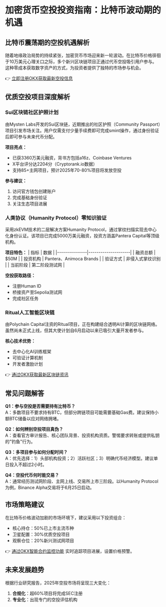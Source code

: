 # 加密货币空投投资指南：比特币波动期的机遇

## 比特币震荡期的空投机遇解析

随着地缘政治局势的持续紧张，加密货币市场迎来新一轮波动。在比特币价格徘徊于10万美元心理关口之际，多个新兴区块链项目正通过代币空投吸引用户参与。这种零成本获取数字资产的方式，为投资者提供了独特的市场参与机会。

👉 [立即注册OKX获取最新空投信息](https://bit.ly/okx_welcome)

## 优质空投项目深度解析

### Sui区块链社区护照计划

由Mysten Labs开发的Sui区块链，近期推出的社区护照（Community Passport）项目引发市场关注。用户仅需支付少量手续费即可完成smint操作，通过身份验证后即可参与未来代币分配。

**项目亮点：**
- 已获3360万美元融资，背书方包括a16z、Coinbase Ventures
- X平台评分达2204分（Cryptorank.io数据）
- 支持85+主网项目，预计2025年70-80%项目将发放空投

**参与建议：**
1. 访问官方钱包创建账户
2. 完成基础身份验证
3. 关注生态项目进展

### 人类协议（Humanity Protocol）零知识验证

采用zkEVM技术的二层解决方案Humanity Protocol，通过掌纹扫描实现去中心化身份认证。该项目已完成5000万美元融资，投资方涵盖Pantera Capital等顶级机构。

**项目特色：**
| 指标          | 数据                |
|---------------|---------------------|
| 融资总额      | $50M                |
| 投资机构      | Pantera、Animoca Brands |
| 验证方式      | 非侵入式掌纹识别    |
| 当前阶段      | 第二阶段测试网      |

**空投获取路径：**
- 注册Human ID
- 桥接资产至Sepolia测试网
- 完成社区任务

### Ritual人工智能区块链

由Polychain Capital注资的Ritual项目，正在构建结合透明AI计算的区块链网络。虽然尚未正式上线，但其大使计划自6月启动以来已吸引大量开发者参与。

**核心技术优势：**
- 去中心化AI训练框架
- 可验证计算机制
- 开发者激励计划

👉 [通过OKX获取最新区块链资讯](https://bit.ly/okx_welcome)

## 常见问题解答

**Q1：参与空投是否需要持有比特币？**  
A：多数项目不要求持有BTC，但部分跨链项目可能需要基础Gas费。建议保持小额BTC储备以应对网络拥堵。

**Q2：如何辨别空投项目真伪？**  
A：查看官方审计报告、核心团队背景、投资机构资质。警惕要求转账或提供私钥的"钓鱼"行为。

**Q3：多项目参与如何分配时间？**  
A：优先选择：1）头部机构投资；2）活跃社区；3）明确代币经济模型。建议单日投入不超过2小时。

**Q4：空投代币何时能交易？**  
A：通常经历测试网阶段、主网上线、交易所上市三阶段。以Humanity Protocol为例，Binance Alpha交易将于6月25日启动。

## 市场策略建议

在比特币价格波动加剧的市场环境下，建议采用以下投资组合：
- 核心持仓：50%已上市主流币种
- 卫星配置：30%优质空投项目
- 观察仓位：20%新兴测试网项目

👉 [通过OKX智能合约监控功能](https://bit.ly/okx_welcome) 实时追踪项目进展，设置价格预警。

## 未来发展趋势

根据行业研究报告，2025年空投市场将呈现三大变化：
1. **合规化**：超60%项目将完成SEC注册
2. **专业化**：出现专门的空投评估机构